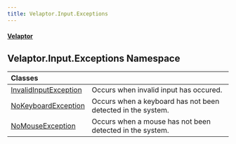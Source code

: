 ```yaml
---
title: Velaptor.Input.Exceptions
---
```


#### [Velaptor](Namespaces.md 'Velaptor Namespaces')

## Velaptor.Input.Exceptions Namespace

| Classes | |
| :--- | :--- |
| [InvalidInputException](Velaptor.Input.Exceptions.InvalidInputException.md 'Velaptor.Input.Exceptions.InvalidInputException') | Occurs when invalid input has occured. |
| [NoKeyboardException](Velaptor.Input.Exceptions.NoKeyboardException.md 'Velaptor.Input.Exceptions.NoKeyboardException') | Occurs when a keyboard has not been detected in the system. |
| [NoMouseException](Velaptor.Input.Exceptions.NoMouseException.md 'Velaptor.Input.Exceptions.NoMouseException') | Occurs when a mouse has not been detected in the system. |


